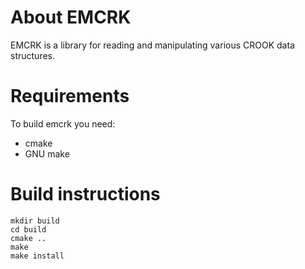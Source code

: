 
About EMCRK
==========================================================================

EMCRK is a library for reading and manipulating various CROOK data structures.

Requirements
==========================================================================

To build emcrk you need:

* cmake
* GNU make

Build instructions
==========================================================================

```
mkdir build
cd build
cmake ..
make
make install
```

